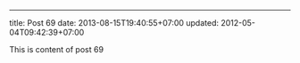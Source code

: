 ---
title: Post 69
date: 2013-08-15T19:40:55+07:00
updated: 2012-05-04T09:42:39+07:00

This is content of post 69